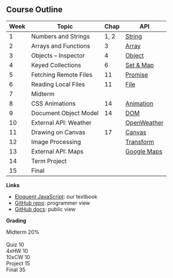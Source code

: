 ﻿## Course Outline

| Week | Topic                 | Chap | API         |
|------|-----------------------|------|-------------|
| 1    | Numbers and Strings   | 1, 2 | [String](https://developer.mozilla.org/en-US/docs/Web/JavaScript/Reference/Global_Objects/String)  |
| 2    | Arrays and Functions  | 3    | [Array](https://developer.mozilla.org/en-US/docs/Web/JavaScript/Reference/Global_Objects/Array)    |
| 3    | Objects – Inspector   | 4    | [Object](https://developer.mozilla.org/en-US/docs/Web/JavaScript/Reference/Global_Objects/Object)  |
| 4    | Keyed Collections     | 6    | [Set & Map](https://developer.mozilla.org/en-US/docs/Web/JavaScript/Guide/Keyed_collections)   |
| 5    | Fetching Remote Files | 11   | [Promise](https://developer.mozilla.org/en-US/docs/Web/JavaScript/Reference/Global_Objects/Promise) |
| 6    | Reading Local Files   | 11   | [File](https://developer.mozilla.org/en-US/docs/Web/API/File)        |
| 7    | Midterm               |      |           |
| 8    | CSS Animations        | 14   | [Animation](https://developer.mozilla.org/en-US/docs/Web/API/Web_Animations_API/Using_the_Web_Animations_API)   |
| 9    | Document Object Model | 14   | [DOM](https://developer.mozilla.org/en-US/docs/Web/API/Document_Object_Model)         |
| 10   | External API: Weather |      | [OpenWeather](https://api.openweathermap.org)   |
| 11   | Drawing on Canvas     | 17   | [Canvas](https://developer.mozilla.org/en-US/docs/Web/API/Canvas_API)      |
| 12   | Image Processing      |      | [Transform](https://developer.mozilla.org/en-US/docs/Web/CSS/transform)   |
| 13   | External API: Maps    |      | [Google Maps](https://developers.google.com/maps/documentation/javascript/controls) |
| 14   | Term Project          |      |           |
| 15   | Final                 |      |           |


**Links**

* [Eloquent JavaScript](http://eloquentjavascript.net/): our textbook
* [GitHub repo](https://github.com/maeyler/305/): programmer view
* [GitHub docs](https://maeyler.github.io/305/): public view


**Grading**

Midterm	20% <br>	
Quiz	10 <br>	
4xHW	10 <br>	
10xCW	10 <br>	
Project	15 <br>	
Final	35

